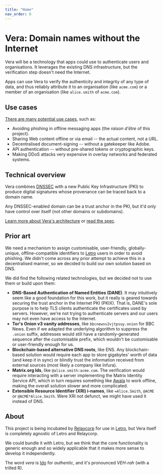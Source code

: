 ```yaml
---
title: "Home"
nav_order: 0
---
```


# Vera: Domain names without the Internet

Vera will be a technology that apps could use to authenticate users and organisations. It leverages the existing DNS infrastructure, but the verification step doesn't need the Internet.

Apps can use Vera to verify the authenticity and integrity of any type of data, and thus reliably attribute it to an organisation (like `acme.com`) or a member of an organisation (like `alice.smith` of `acme.com`).

## Use cases

[There are many potential use cases](./use-cases.md), such as:

- Avoiding phishing in offline messaging apps (the _raison d'être_ of this project).
- Sharing Web content offline or via email -- the actual content, not a URL.
- Decentralised document-signing -- without a gatekeeper like Adobe.
- API authentication -- without pre-shared tokens or cryptographic keys.
- Making DDoS attacks very expensive in overlay networks and federated systems.

## Technical overview

Vera combines [DNSSEC](https://www.icann.org/resources/pages/dnssec-what-is-it-why-important-2019-03-05-en) with a new Public Key Infrastructure (PKI) to produce digital signatures whose provenance can be traced back to a domain name.

Any DNSSEC-enabled domain can be a trust anchor in the PKI, but it'd only have control over itself (not other domains or subdomains).

[Learn more about Vera's architecture](./architecture.md) or [read the spec](./spec.md).

## Prior art

We need a mechanism to assign customisable, user-friendly, globally-unique, offline-compatible identifiers to [Letro](https://letro.app/en/) users in order to avoid phishing. We didn't come across any prior attempt to achieve this in a decentralised manner, so we decided to build our own solution based on DNS.

We did find the following related technologies, but we decided not to use them or build upon them:

- **DNS-Based Authentication of Named Entities (DANE)**. It may intuitively seem like a good foundation for this work, but it really is geared towards securing the trust anchor in the Internet PKI (PKIX). That is, DANE's sole purpose is to help TLS clients authenticate the certificates used by servers. However, we're not trying to authenticate servers and our users may not even have access to the Internet.
- **Tor's Onion v3 vanity addresses**, like `bbcnewsv2vjtpsuy.onion` for BBC News. Even if we adapted the underlying algorithm to suppress the `.onion` suffix, addresses would still have a randomly-generated sequence after the customisable prefix, which wouldn't be customisable or user-friendly enough for us.
- **Blockchain-based alternative DNS roots**, like ENS. Any blockchain-based solution would require each app to store gigabytes' worth of data (and keep it in sync) or blindly trust the information received from external sources (most likely a company like Infura).
- **Matrix.org Ids**, like `@alice.smith:acme.com`. The verification would require interacting with a server implementing the Matrix Identity Service API, which in turn requires something like [Awala](https://awala.network/) to work offline, making the overall solution slower and more complicated.
- **Extensible Resource Identifier (XRI) i-names**, like `=Alice.Smith`, `@ACME` or `@ACME*Alice.Smith`. Were XRI not defunct, we might have used it instead of DNS.

## About

This project is being incubated by [Relaycorp](https://relaycorp.tech) for use in [Letro](https://letro.app/en/), but Vera itself is completely agnostic of Letro and Relaycorp.

We could bundle it with Letro, but we think that the core functionality is generic enough and so widely applicable that it makes more sense to develop it independently.

The word _vera_ is [Ido](https://www.idolinguo.org.uk/general.htm) for _authentic_, and it's pronounced _VEH-rah_ (with a trilled R).
